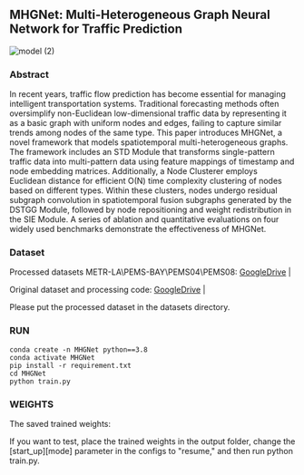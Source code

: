 ## MHGNet: Multi-Heterogeneous Graph Neural Network for Traffic Prediction
![model (2)](https://github.com/user-attachments/assets/3be9fd69-4b9f-4fec-a161-f93dcb8cffbb)
### Abstract
In recent years, traffic flow prediction has become essential for managing intelligent transportation systems. Traditional forecasting methods often oversimplify non-Euclidean low-dimensional traffic data by representing it as a basic graph with uniform nodes and edges, failing to capture similar trends among nodes of the same type. This paper introduces MHGNet, a novel framework that models spatiotemporal multi-heterogeneous graphs. The framework includes an STD Module that transforms single-pattern traffic data into multi-pattern data using feature mappings of timestamp and node embedding matrices. Additionally, a Node Clusterer employs Euclidean distance for efficient O(N) time complexity clustering of nodes based on different types. Within these clusters, nodes undergo residual subgraph convolution in spatiotemporal fusion subgraphs generated by the DSTGG Module, followed by node repositioning and weight redistribution in the SIE Module. A series of ablation and quantitative evaluations on four widely used benchmarks demonstrate the effectiveness of MHGNet.
### Dataset 
Processed datasets METR-LA\PEMS-BAY\PEMS04\PEMS08: [GoogleDrive](https://drive.google.com/file/d/1X__Vrl_FRCVH9iemE9_0Y6vUexhEMXLa/view?usp=drive_link) |

Original dataset and processing code: [GoogleDrive](https://drive.google.com/file/d/1gPhycJQ39YVTjRwqJE5INtQYn8-fqPXD/view?usp=drive_link) |

Please put the processed dataset in the datasets directory.
### RUN
```
conda create -n MHGNet python==3.8
conda activate MHGNet
pip install -r requirement.txt
cd MHGNet
python train.py
```
### WEIGHTS
The saved trained weights: 

If you want to test, place the trained weights in the output folder, change the [start_up][mode] parameter in the configs to "resume," and then run python train.py.
